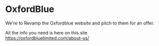 # OxfordBlue
We're to Revamp the Oxfordblue website and pitch to them for an offer.

All the info you need is here on this site
  https://oxfordbluelimited.com/about-us/
